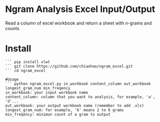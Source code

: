 # Ngram Analysis Excel Input/Output
Read a column of excel workbook and return a sheet with n-grams and counts

# Install
``` pip install xlrd
``` pip install xlwt
``` git clone https://github.com/chiaohao/ngram_excel.git
``` cd ngram_excel

#Usage
``` python ngram_excel.py in_workbook content_column out_workbook longest_gram_num min_freqency
in_workbook: your input workbook name
content_column: column that you want to analysis, for example, 'a', 'd'...
out_workbook: your output workbook name (remember to add .xls)
longest_gram_num: for example, '6' means 2 to 6 grams
min_freqency: minimun count of a gram to output